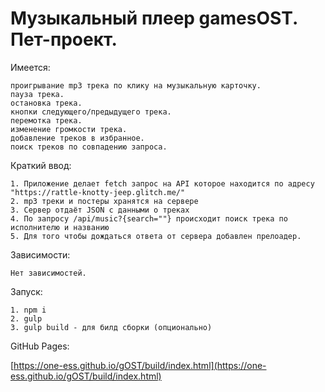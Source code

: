 # Музыкальный плеер gamesOST. Пет-проект.

Имеется: 

    проигрывание mp3 трека по клику на музыкальную карточку.           
    пауза трека.
    остановка трека.
    кнопки следующего/предыдущего трека.
    перемотка трека.
    изменение громкости трека.
    добавление треков в избранное.
    поиск треков по совпадению запроса.
    
Краткий ввод:
    
    1. Приложение делает fetch запрос на API которое находится по адресу "https://rattle-knotty-jeep.glitch.me/"
    2. mp3 треки и постеры хранятся на сервере
    3. Сервер отдаёт JSON с данными о треках
    4. По запросу /api/music?{search=""} происходит поиск трека по исполнителю и названию
    5. Для того чтобы дождаться ответа от сервера добавлен прелоадер.

Зависимости: 

    Нет зависимостей.
    

Запуск:

    1. npm i
    2. gulp
    3. gulp build - для билд сборки (опционально)
            
    
GitHub Pages: 

   [https://one-ess.github.io/gOST/build/index.html](https://one-ess.github.io/gOST/build/index.html)
